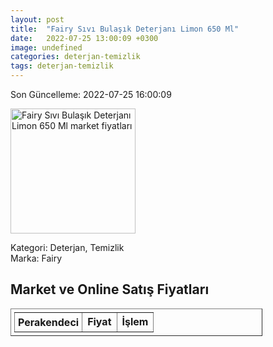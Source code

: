 ```yaml
---
layout: post
title:  "Fairy Sıvı Bulaşık Deterjanı Limon 650 Ml"
date:   2022-07-25 13:00:09 +0300
image: undefined
categories: deterjan-temizlik
tags: deterjan-temizlik
---
```


Son Güncelleme: 2022-07-25 16:00:09

<img src="undefined" width="200" alt="Fairy Sıvı Bulaşık Deterjanı Limon 650 Ml market fiyatları" />

Kategori: Deterjan, Temizlik
<br />
Marka: Fairy

<h2>Market ve Online Satış Fiyatları</h2>

<table border="1" style="padding: 5px;width:80%;">
  <tr>
    <td style="padding: 5px;"><strong>Perakendeci</strong></td>
    <td><strong>Fiyat</strong></td>
    <td><strong>İşlem</strong></td>
  </tr>
  
</table>
